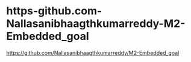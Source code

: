 # https-github.com-Nallasanibhaagthkumarreddy-M2-Embedded_goal
https://github.com/Nallasanibhaagthkumarreddy/M2-Embedded_goal
